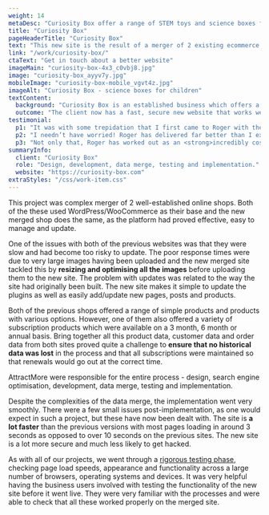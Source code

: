 ```yaml
---
weight: 14
metaDesc: "Curiosity Box offer a range of STEM toys and science boxes for children of all ages. They are intended to educate and stimulate an interest in science."
title: "Curiosity Box"
pageHeaderTitle: "Curiosity Box"
text: "This new site is the result of a merger of 2 existing ecommerce sites for this company that specialises in STEM based products for children. This was challenging from a technical standpoint, as the requirement was to keep all the historical data intact - products, customer, orders etc. There was also a need to speed up the site and improve the search engine positioning of the pages for a range of different key phrases."
link: "/work/curiosity-box/"
ctaText: "Get in touch about a better website"
imageMain: "curiosity-box-4x3_c0vbj8.jpg"
image: "curiosity-box_ayyv7y.jpg"
mobileImage: "curiosity-box-mobile_vgvt4z.jpg"
imageAlt: "Curiosity Box - science boxes for children"
textContent:
  background: "Curiosity Box is an established business which offers a range of science toys and STEM products for children of all ages. They were selling to individuals as well as schools using 2 different websites but decided there was value in merging the 2 different sites. They approached us to carry out the merger and, at the same time, speed up the site and improve the search engine position of their site."
  outcome: "The client now has a fast, secure new website that works well on screens of all sizes and which is easy to update and maintain."
testimonial:
  p1: "It was with some trepidation that I first came to Roger with the challenge of recreating a more efficient and effective website. I needed a site that enabled us to improve sales conversions, whilst capturing our brand and values in a way that our current website did not. I had been through a number of fairly disastrous web development experiences and I was very anxious about spending a lot of money to only fail again. "
  p2: "I needn’t have worried! Roger has delivered far better than I expected. He is able to communicate and translate the more technical aspects of the website, whilst completely understanding what we are trying to achieve from a customer perspective. In my experience, this is <strong>an incredibly rare combination, and it really sets Roger apart.</strong>"
  p3: "Not only that, Roger has worked out as an <strong>incredibly cost effective solution</strong> and I really wish we had have skipped the agencies and come to him first. Even though he’s a freelancer, Roger feels like <strong>a hugely valuable part of our team</strong> now. He brings a breadth of skills that make him like a one man tech department which, as a small business, is something that usually feels out of reach."
summaryInfo:
  client: "Curiosity Box"
  role: "Design, development, data merge, testing and implementation."
  website: "https://curiosity-box.com"
extraStyles: "/css/work-item.css"
---
```


This project was complex merger of 2 well-established online shops. Both of the these used WordPress/WooCommerce as their base and the new merged shop does the same, as the platform had proved effective, easy to manage and update.

One of the issues with both of the previous websites was that they were slow and had become too risky to update. The poor response times were due to very large images having been uploaded and the new merged site tackled this by **resizing and optimising all the images** before uploading them to the new site. The problem with updates was related to the way the site had originally been built. The new site makes it simple to update the plugins as well as easily add/update new pages, posts and products.

Both of the previous shops offered a range of simple products and products with various options. However, one of them also offered a variety of subscription products which were available on a 3 month, 6 month or annual basis. Bring together all this product data, customer data and order data from both sites proved quite a challenge to **ensure that no historical data was lost** in the process and that all subscriptions were maintained so that renewals would go out at the correct time.

AttractMore were responsible for the entire process - design, search engine optimisation, development, data merge, testing and implementation.

Despite the complexities of the data merge, the implementation went very smoothly. There were a few small issues post-implementation, as one would expect in such a project, but these have now been dealt with. The site is **a lot faster** than the previous versions with most pages loading in around 3 seconds as opposed to over 10 seconds on the previous sites. The new site is a lot more secure and much less likely to get hacked.

As with all of our projects, we went through a [rigorous testing phase](/services/website-creation/web-development-website-testing/), checking page load speeds, appearance and functionality across a large number of browsers, operating systems and devices. It was very helpful having the business users involved with testing the functionality of the new site before it went live. They were very familiar with the processes and were able to check that all these worked properly on the merged site.
